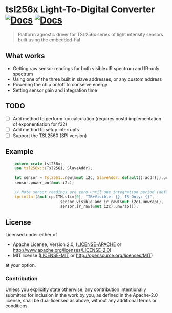 # tsl256x Light-To-Digital Converter [![Docs](https://img.shields.io/crates/v/tsl256x.svg)](https://crates.io/crates/tsl256x) [![Docs](https://docs.rs/tsl256x/badge.svg)](https://docs.rs/tsl256x)

> Platform agnostic driver for TSL256x series of light intensity sensors built using the embedded-hal

## What works

- Getting raw sensor readings for both visible+IR spectrum and IR-only spectrum
- Using one of the three built in slave addresses, or any custom address
- Powering the chip on/off to conserve energy
- Setting sensor gain and integration time

## TODO

- [ ] Add method to perform lux calculation (requires nostd implementation of exponentiation for f32)
- [ ] Add method to setup interrupts
- [ ] Support the TSL2560 (SPI version)

## Example

```rust
    extern crate tsl256x;
    use tsl256x::{Tsl2561, SlaveAddr};
    
    let sensor = Tsl2561::new(&mut i2c, SlaveAddr::default().addr()).unwrap();
    sensor.power_on(&mut i2c); 
    
    // Note sensor readings are zero until one integration period (default 400ms) after power on
    iprintln!(&mut cp.ITM.stim[0], "IR+Visible: {}, IR Only: {}",
                        sensor.visible_and_ir_raw(&mut i2c).unwrap(),
                        sensor.ir_raw(&mut i2c).unwrap());
```
    
## License

Licensed under either of

 * Apache License, Version 2.0, ([LICENSE-APACHE](LICENSE-APACHE) or http://www.apache.org/licenses/LICENSE-2.0)
 * MIT license ([LICENSE-MIT](LICENSE-MIT) or http://opensource.org/licenses/MIT)

at your option.

### Contribution

Unless you explicitly state otherwise, any contribution intentionally submitted
for inclusion in the work by you, as defined in the Apache-2.0 license, shall be dual licensed as above, without any
additional terms or conditions.
